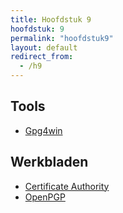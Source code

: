 ```yaml
---
title: Hoofdstuk 9
hoofdstuk: 9
permalink: "hoofdstuk9"
layout: default
redirect_from:
  - /h9
---
```

## Tools
* [Gpg4win](https://www.gpg4win.org/)

## Werkbladen
* [Certificate Authority](https://drive.google.com/file/d/1eUCz8UlT_ILYF5MO1W1aEDu07OVxdNH_/view?usp=sharing)
* [OpenPGP](https://drive.google.com/file/d/17EYPe_HwNMvxk0KG1JM4gfccPG0riDcH/view?usp=sharing)
